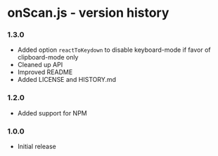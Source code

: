 # onScan.js - version history

### 1.3.0

- Added option `reactToKeydown` to disable keyboard-mode if favor of clipboard-mode only
- Cleaned up API
- Improved README
- Added LICENSE and HISTORY.md

### 1.2.0

- Added support for NPM

### 1.0.0

- Initial release

